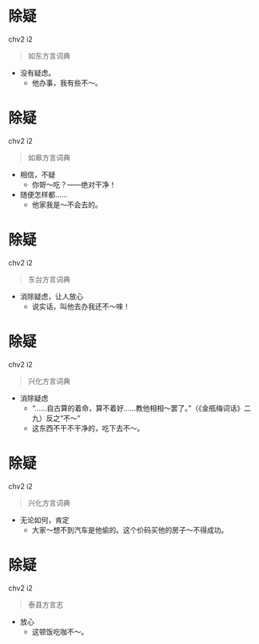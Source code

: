 # 除疑
chv2 i2
> 如东方言词典
- 没有疑虑。
  - 他办事，我有些不～。

# 除疑
chv2 i2
> 如皋方言词典
- 相信，不疑
  - 你哿～吃？——绝对干净！
- 随便怎样都……
  - 他家我是～不会去的。

# 除疑
chv2 i2
> 东台方言词典
- 消除疑虑，让人放心
  - 说实话，叫他去办我还不～唻！

# 除疑
chv2 i2
> 兴化方言词典
- 消除疑虑
  - “……自古算的着命，算不着好……教他相相～罢了。”（《金瓶梅词话》二九）反之“不～”
  - 这东西不干不干净的，吃下去不～。

# 除疑
chv2 i2
> 兴化方言词典
- 无论如何，肯定
  - 大家～想不到汽车是他偷的。这个价码买他的房子～不得成功。

# 除疑
chv2 i2
> 泰县方言志
- 放心
  - 这顿饭吃咖不～。

